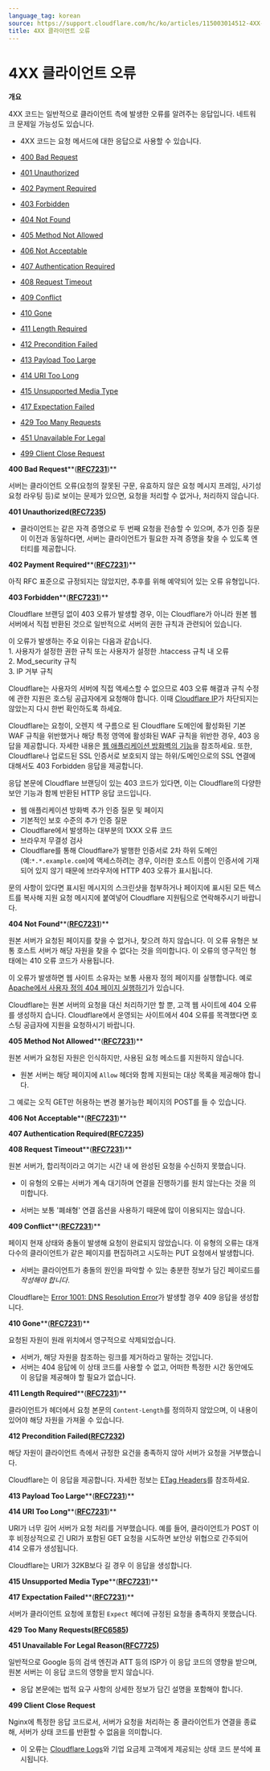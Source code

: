 ```yaml
---
language_tag: korean
source: https://support.cloudflare.com/hc/ko/articles/115003014512-4XX-%ED%81%B4%EB%9D%BC%EC%9D%B4%EC%96%B8%ED%8A%B8-%EC%98%A4%EB%A5%98
title: 4XX 클라이언트 오류
---
```


# 4XX 클라이언트 오류

**개요**

4XX 코드는 일반적으로 클라이언트 측에 발생한 오류를 알려주는 응답입니다. 네트워크 문제일 가능성도 있습니다. 

-   4XX 코드는 요청 메서드에 대한 응답으로 사용할 수 있습니다.



-   [400 Bad Request](https://support.cloudflare.com/hc/ko/articles/115003014512-4XX-%ED%81%B4%EB%9D%BC%EC%9D%B4%EC%96%B8%ED%8A%B8-%EC%98%A4%EB%A5%98#code_400)  
-   [401 Unauthorized](https://support.cloudflare.com/hc/ko/articles/115003014512-4XX-%ED%81%B4%EB%9D%BC%EC%9D%B4%EC%96%B8%ED%8A%B8-%EC%98%A4%EB%A5%98#code_401)
-   [402 Payment Required](https://support.cloudflare.com/hc/ko/articles/115003014512-4XX-%ED%81%B4%EB%9D%BC%EC%9D%B4%EC%96%B8%ED%8A%B8-%EC%98%A4%EB%A5%98#code_402)
-   [403 Forbidden](https://support.cloudflare.com/hc/ko/articles/115003014512-4XX-%ED%81%B4%EB%9D%BC%EC%9D%B4%EC%96%B8%ED%8A%B8-%EC%98%A4%EB%A5%98#code_403)
-   [404 Not Found](https://support.cloudflare.com/hc/ko/articles/115003014512-4XX-%ED%81%B4%EB%9D%BC%EC%9D%B4%EC%96%B8%ED%8A%B8-%EC%98%A4%EB%A5%98#code_404)
-   [405 Method Not Allowed](https://support.cloudflare.com/hc/ko/articles/115003014512-4XX-%ED%81%B4%EB%9D%BC%EC%9D%B4%EC%96%B8%ED%8A%B8-%EC%98%A4%EB%A5%98#code_405)
-   [406 Not Acceptable](https://support.cloudflare.com/hc/ko/articles/115003014512-4XX-%ED%81%B4%EB%9D%BC%EC%9D%B4%EC%96%B8%ED%8A%B8-%EC%98%A4%EB%A5%98#code_406)
-   [407 Authentication Required](https://support.cloudflare.com/hc/ko/articles/115003014512-4XX-%ED%81%B4%EB%9D%BC%EC%9D%B4%EC%96%B8%ED%8A%B8-%EC%98%A4%EB%A5%98#code_407)  
-   [408 Request Timeout](https://support.cloudflare.com/hc/ko/articles/115003014512-4XX-%ED%81%B4%EB%9D%BC%EC%9D%B4%EC%96%B8%ED%8A%B8-%EC%98%A4%EB%A5%98#code_408)  
-   [409 Conflict](https://support.cloudflare.com/hc/ko/articles/115003014512-4XX-%ED%81%B4%EB%9D%BC%EC%9D%B4%EC%96%B8%ED%8A%B8-%EC%98%A4%EB%A5%98#code_409)
-   [410 Gone](https://support.cloudflare.com/hc/ko/articles/115003014512-4XX-%ED%81%B4%EB%9D%BC%EC%9D%B4%EC%96%B8%ED%8A%B8-%EC%98%A4%EB%A5%98#code_410)
-   [411 Length Required](https://support.cloudflare.com/hc/ko/articles/115003014512-4XX-%ED%81%B4%EB%9D%BC%EC%9D%B4%EC%96%B8%ED%8A%B8-%EC%98%A4%EB%A5%98#code_411)
-   [412 Precondition Failed](https://support.cloudflare.com/hc/ko/articles/115003014512-4XX-%ED%81%B4%EB%9D%BC%EC%9D%B4%EC%96%B8%ED%8A%B8-%EC%98%A4%EB%A5%98#code_412)  
-   [413 Payload Too Large](https://support.cloudflare.com/hc/ko/articles/115003014512-4XX-%ED%81%B4%EB%9D%BC%EC%9D%B4%EC%96%B8%ED%8A%B8-%EC%98%A4%EB%A5%98#code_413)
-   [414 URI Too Long](https://support.cloudflare.com/hc/ko/articles/115003014512-4XX-%ED%81%B4%EB%9D%BC%EC%9D%B4%EC%96%B8%ED%8A%B8-%EC%98%A4%EB%A5%98#code_414)
-   [415 Unsupported Media Type](https://support.cloudflare.com/hc/ko/articles/115003014512-4XX-%ED%81%B4%EB%9D%BC%EC%9D%B4%EC%96%B8%ED%8A%B8-%EC%98%A4%EB%A5%98#code_415)
-   [417 Expectation Failed](https://support.cloudflare.com/hc/ko/articles/115003014512-4XX-%ED%81%B4%EB%9D%BC%EC%9D%B4%EC%96%B8%ED%8A%B8-%EC%98%A4%EB%A5%98#code_417)
-   [429 Too Many Requests](https://support.cloudflare.com/hc/ko/articles/115003014512-4XX-%ED%81%B4%EB%9D%BC%EC%9D%B4%EC%96%B8%ED%8A%B8-%EC%98%A4%EB%A5%98#code_429)
-   [451 Unavailable For Legal](https://support.cloudflare.com/hc/ko/articles/115003014512-4XX-%ED%81%B4%EB%9D%BC%EC%9D%B4%EC%96%B8%ED%8A%B8-%EC%98%A4%EB%A5%98#code_451)
-   [499 Client Close Request](https://support.cloudflare.com/hc/ko/articles/115003014512-4XX-%ED%81%B4%EB%9D%BC%EC%9D%B4%EC%96%B8%ED%8A%B8-%EC%98%A4%EB%A5%98#code_499)

**400 Bad Request****(**[**RFC7231**](https://tools.ietf.org/html/rfc7231)**)**

서버는 클라이언트 오류(요청의 잘못된 구문, 유효하지 않은 요청 메시지 프레임, 사기성 요청 라우팅 등)로 보이는 문제가 있으면, 요청을 처리할 수 없거나, 처리하지 않습니다.

**401 Unauthorized(**[**RFC7235**](https://tools.ietf.org/html/rfc7235)**)**


-   클라이언트는 같은 자격 증명으로 두 번째 요청을 전송할 수 있으며, 추가 인증 질문이 이전과 동일하다면, 서버는 클라이언트가 필요한 자격 증명을 찾을 수 있도록 엔터티를 제공합니다.

**402 Payment Required****(**[**RFC7231**](https://tools.ietf.org/html/rfc7231)**)**

아직 RFC 표준으로 규정되지는 않았지만, 추후를 위해 예약되어 있는 오류 유형입니다.

**403 Forbidden****(**[**RFC7231**](https://tools.ietf.org/html/rfc7231)**)**

Cloudflare 브랜딩 없이 403 오류가 발생할 경우, 이는 Cloudflare가 아니라 원본 웹 서버에서 직접 반환된 것으로 일반적으로 서버의 권한 규칙과 관련되어 있습니다.

이 오류가 발생하는 주요 이유는 다음과 같습니다.  
1\. 사용자가 설정한 권한 규칙 또는 사용자가 설정한 .htaccess 규칙 내 오류  
2\. Mod\_security 규칙  
3\. IP 거부 규칙

Cloudflare는 사용자의 서버에 직접 액세스할 수 없으므로 403 오류 해결과 규칙 수정에 관한 지원은 호스팅 공급자에게 요청해야 합니다. 이때 [Cloudflare IP](https://www.cloudflare.com/ips)가 차단되지는 않았는지 다시 한번 확인하도록 하세요.

Cloudflare는 요청이, 오렌지 색 구름으로 된 Cloudflare 도메인에 활성화된 기본 WAF 규칙을 위반했거나 해당 특정 영역에 활성화된 WAF 규칙을 위반한 경우, 403 응답을 제공합니다. 자세한 내용은 [웹 애플리케이션 방화벽의 기능](https://support.cloudflare.com/hc/ko/articles/200172016)을 참조하세요. 또한, Cloudflare나 업로드된 SSL 인증서로 보호되지 않는 하위/도메인으로의 SSL 연결에 대해서도 403 Forbidden 응답을 제공합니다.

응답 본문에 Cloudflare 브랜딩이 있는 403 코드가 있다면, 이는 Cloudflare의 다양한 보안 기능과 함께 반환된 HTTP 응답 코드입니다.

-   웹 애플리케이션 방화벽 추가 인증 질문 및 페이지
-   기본적인 보호 수준의 추가 인증 질문
-   Cloudflare에서 발생하는 대부분의 1XXX 오류 코드
-   브라우저 무결성 검사
-   Cloudflare를 통해 Cloudflare가 발행한 인증서로 2차 하위 도메인(예:`*.*.example.com`)에 액세스하려는 경우, 이러한 호스트 이름이 인증서에 기재되어 있지 않기 때문에 브라우저에 HTTP 403 오류가 표시됩니다.

문의 사항이 있다면 표시된 메시지의 스크린샷을 첨부하거나 페이지에 표시된 모든 텍스트를 복사해 지원 요청 메시지에 붙여넣어 Cloudflare 지원팀으로 연락해주시기 바랍니다.

**404 Not Found****(**[**RFC7231**](https://tools.ietf.org/html/rfc7231)**)**

원본 서버가 요청된 페이지를 찾을 수 없거나, 찾으려 하지 않습니다. 이 오류 유형은 보통 호스트 서버가 해당 자원을 찾을 수 없다는 것을 의미합니다. 이 오류의 영구적인 형태에는 410 오류 코드가 사용됩니다.


이 오류가 발생하면 웹 사이트 소유자는 보통 사용자 정의 페이지를 실행합니다. 예로 [Apache에서 사용자 정의 404 페이지 실행하기](https://www.digitalocean.com/community/tutorials/how-to-create-a-custom-404-page-in-apache)가 있습니다.

Cloudflare는 원본 서버의 요청을 대신 처리하기만 할 뿐, 고객 웹 사이트에 404 오류를 생성하지 습니다. Cloudflare에서 운영되는 사이트에서 404 오류를 목격했다면 호스팅 공급자에 지원을 요청하시기 바랍니다.

**405 Method Not Allowed****(**[**RFC7231**](https://tools.ietf.org/html/rfc7231)**)**

원본 서버가 요청된 자원은 인식하지만, 사용된 요청 메소드를 지원하지 않습니다.

-   원본 서버는 해당 페이지에 `Allow` 헤더와 함께 지원되는 대상 목록을 제공해야 합니다.

그 예로는 오직 GET만 허용하는 변경 불가능한 페이지의 POST를 들 수 있습니다.

**406 Not Acceptable****(**[**RFC7231**](https://tools.ietf.org/html/rfc7231)**)**



**407 Authentication Required(**[**RFC7235**](https://tools.ietf.org/html/rfc7235)**)**


**408 Request Timeout****(**[**RFC7231**](https://tools.ietf.org/html/rfc7231)**)**

원본 서버가, 합리적이라고 여기는 시간 내 에 완성된 요청을 수신하지 못했습니다.

-   이 유형의 오류는 서버가 계속 대기하며 연결을 진행하기를 원치 않는다는 것을 의미합니다.

-   서버는 보통 '폐쇄형' 연결 옵션을 사용하기 때문에 많이 이용되지는 않습니다.

**409 Conflict****(**[**RFC7231**](https://tools.ietf.org/html/rfc7231)**)**

페이지 현재 상태와 충돌이 발생해 요청이 완료되지 않았습니다. 이 유형의 오류는 대개 다수의 클라이언트가 같은 페이지를 편집하려고 시도하는 PUT 요청에서 발생합니다.

-   서버는 클라이언트가 충돌의 원인을 파악할 수 있는 충분한 정보가 담긴 페이로드를 _작성해야 합니다_.

Cloudflare는 [Error 1001: DNS Resolution Error](https://support.cloudflare.com/hc/articles/360029779472#error1001)가 발생할 경우 409 응답을 생성합니다.

**410 Gone****(**[**RFC7231**](https://tools.ietf.org/html/rfc7231)**)**

요청된 자원이 원래 위치에서 영구적으로 삭제되었습니다.

-   서버가, 해당 자원을 참조하는 링크를 제거하라고 말하는 것입니다.
-   서버는 404 응답에 이 상태 코드를 사용할 수 없고, 어떠한 특정한 시간 동안에도 이 응답을 제공해야 할 필요가 없습니다.

**411 Length Required****(**[**RFC7231**](https://tools.ietf.org/html/rfc7231)**)**

클라이언트가 헤더에서 요청 본문의 `Content-Length`를 정의하지 않았으며, 이 내용이 있어야 해당 자원을 가져올 수 있습니다.


**412 Precondition Failed(**[**RFC7232**](https://tools.ietf.org/html/rfc7232)**)**

해당 자원이 클라이언트 측에서 규정한 요건을 충족하지 않아 서버가 요청을 거부했습니다.


Cloudflare는 이 응답을 제공합니다. 자세한 정보는 [ETag Headers](https://support.cloudflare.com/hc/ko/articles/218505467)를 참조하세요.

**413 Payload Too Large****(**[**RFC7231**](https://tools.ietf.org/html/rfc7231)**)**



**414 URI Too Long****(**[**RFC7231**](https://tools.ietf.org/html/rfc7231)**)**

URI가 너무 길어 서버가 요청 처리를 거부했습니다. 예를 들어, 클라이언트가 POST 이후 비정상적으로 긴 URI가 포함된 GET 요청을 시도하면 보안상 위협으로 간주되어 414 오류가 생성됩니다.

Cloudflare는 URI가 32KB보다 길 경우 이 응답을 생성합니다.

**415 Unsupported Media Type****(**[**RFC7231**](https://tools.ietf.org/html/rfc7231)**)**


**417 Expectation Failed****(**[**RFC7231**](https://tools.ietf.org/html/rfc7231)**)**

서버가 클라이언트 요청에 포함된 `Expect` 헤더에 규정된 요청을 충족하지 못했습니다.

**429 Too Many Requests(**[**RFC6585**](https://tools.ietf.org/html/rfc6585)**)**



**451 Unavailable For Legal Reason(**[**RFC7725**](https://tools.ietf.org/html/rfc7725)**)**


일반적으로 Google 등의 검색 엔진과 ATT 등의 ISP가 이 응답 코드의 영향을 받으며, 원본 서버는 이 응답 코드의 영향을 받지 않습니다.

-   응답 본문에는 법적 요구 사항의 상세한 정보가 담긴 설명을 포함해야 합니다.

**499 Client Close Request**

Nginx에 특정한 응답 코드로서, 서버가 요청을 처리하는 중 클라이언트가 연결을 종료해, 서버가 상태 코드를 반환할 수 없음을 의미합니다.

-   이 오류는 [Cloudflare Logs](https://support.cloudflare.com/hc/ko/articles/216672448-Enterprise-Log-Share-REST-API)와 기업 요금제 고객에게 제공되는 상태 코드 분석에 표시됩니다.
